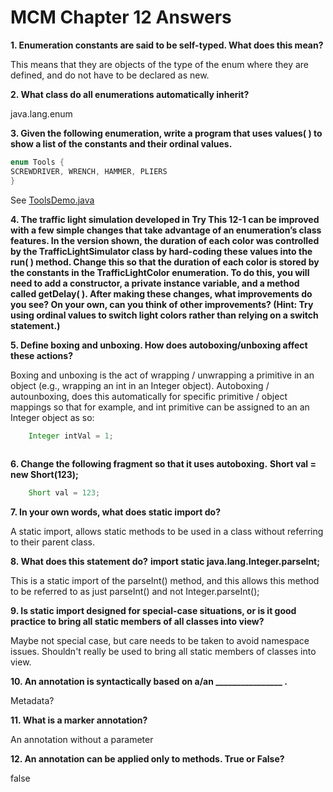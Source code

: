 # MCM Chapter 12 Answers

**1. Enumeration constants are said to be self-typed. What does this mean?**

This means that they are objects of the type of the enum where they are defined, and do not have to be declared as new.

**2. What class do all enumerations automatically inherit?**

java.lang.enum

**3. Given the following enumeration, write a program that uses values( ) to show a list of the constants and their ordinal values.**

```java
enum Tools {
SCREWDRIVER, WRENCH, HAMMER, PLIERS
}
```

See [ToolsDemo.java](ToolsDemo.java)


**4. The traffic light simulation developed in Try This 12-1 can be improved with a few simple changes that take advantage of an enumeration’s class features. In the version shown, the duration of each color was controlled by the TrafficLightSimulator class by hard-coding these values into the run( ) method. Change this so that the duration of each color is stored by the constants in the TrafficLightColor enumeration. To do this, you will need to add a constructor, a private instance variable, and a method called getDelay( ). After making these changes, what improvements do you see? On your own, can you think of other improvements? (Hint: Try using ordinal values to switch light colors rather than relying on a switch statement.)**




**5. Define boxing and unboxing. How does autoboxing/unboxing affect these actions?**

Boxing and unboxing is the act of wrapping / unwrapping a primitive in an object (e.g., wrapping an int in an Integer object). Autoboxing / autounboxing, does this automatically for specific primitive / object mappings so that for example, and int primitive can be assigned to an an Integer object as so:

```java
	Integer intVal = 1;
	
```

**6. Change the following fragment so that it uses autoboxing.**
**Short val = new Short(123);**

```java
	Short val = 123;
```

**7. In your own words, what does static import do?**

A static import, allows static methods to be used in a class without referring to their parent class.

**8. What does this statement do?**
**import static java.lang.Integer.parseInt;**

This is a static import of the parseInt() method, and this allows this method to be referred to as just parseInt() and not Integer.parseInt();


**9. Is static import designed for special-case situations, or is it good practice to bring all static members of all classes into view?**

Maybe not special case, but care needs to be taken to avoid namespace issues. Shouldn't really be used to bring all static members of classes into view.

**10. An annotation is syntactically based on a/an ________________ .**

Metadata?

**11. What is a marker annotation?**

An annotation without a parameter

**12. An annotation can be applied only to methods. True or False?**

false
